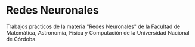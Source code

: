 # Redes Neuronales
Trabajos prácticos de la materia "Redes Neuronales" de la Facultad de Matemática, Astronomía, Física y Computación de la Universidad Nacional de Córdoba.
